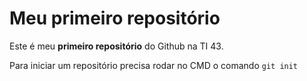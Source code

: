 # Meu primeiro repositório
Este é meu **primeiro repositório** do Github na TI 43.

Para iniciar um repositório precisa rodar no CMD o comando `git init`